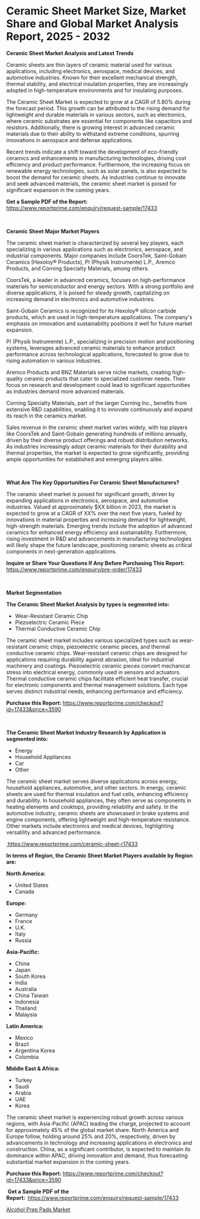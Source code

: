 <p><h1>Ceramic Sheet Market Size, Market Share and Global Market Analysis Report, 2025 - 2032</h1></p><p><strong>Ceramic Sheet Market Analysis and Latest Trends</strong></p>
<p><p>Ceramic sheets are thin layers of ceramic material used for various applications, including electronics, aerospace, medical devices, and automotive industries. Known for their excellent mechanical strength, thermal stability, and electrical insulation properties, they are increasingly adopted in high-temperature environments and for insulating purposes.</p><p>The Ceramic Sheet Market is expected to grow at a CAGR of 5.80% during the forecast period. This growth can be attributed to the rising demand for lightweight and durable materials in various sectors, such as electronics, where ceramic substrates are essential for components like capacitors and resistors. Additionally, there is growing interest in advanced ceramic materials due to their ability to withstand extreme conditions, spurring innovations in aerospace and defense applications.</p><p>Recent trends indicate a shift toward the development of eco-friendly ceramics and enhancements in manufacturing technologies, driving cost efficiency and product performance. Furthermore, the increasing focus on renewable energy technologies, such as solar panels, is also expected to boost the demand for ceramic sheets. As industries continue to innovate and seek advanced materials, the ceramic sheet market is poised for significant expansion in the coming years.</p></p>
<p><strong>Get a Sample PDF of the Report:&nbsp;</strong> <a href="https://www.reportprime.com/enquiry/request-sample/17433?utm_campaign=3086&utm_medium=2&utm_source=Github&utm_content=ia&utm_term=18032025&utm_id=ceramic-sheet">https://www.reportprime.com/enquiry/request-sample/17433</a></p>
<p>&nbsp;</p>
<p><strong>Ceramic Sheet Major Market Players</strong></p>
<p><p>The ceramic sheet market is characterized by several key players, each specializing in various applications such as electronics, aerospace, and industrial components. Major companies include CoorsTek, Saint-Gobain Ceramics (Hexoloy® Products), PI (Physik Instrumente) L.P., Aremco Products, and Corning Specialty Materials, among others. </p><p>CoorsTek, a leader in advanced ceramics, focuses on high-performance materials for semiconductor and energy sectors. With a strong portfolio and diverse applications, it is poised for steady growth, capitalizing on increasing demand in electronics and automotive industries. </p><p>Saint-Gobain Ceramics is recognized for its Hexoloy® silicon carbide products, which are used in high-temperature applications. The company's emphasis on innovation and sustainability positions it well for future market expansion.</p><p>PI (Physik Instrumente) L.P., specializing in precision motion and positioning systems, leverages advanced ceramic materials to enhance product performance across technological applications, forecasted to grow due to rising automation in various industries.</p><p>Aremco Products and BNZ Materials serve niche markets, creating high-quality ceramic products that cater to specialized customer needs. Their focus on research and development could lead to significant opportunities as industries demand more advanced materials.</p><p>Corning Specialty Materials, part of the larger Corning Inc., benefits from extensive R&D capabilities, enabling it to innovate continuously and expand its reach in the ceramics market.</p><p>Sales revenue in the ceramic sheet market varies widely, with top players like CoorsTek and Saint-Gobain generating hundreds of millions annually, driven by their diverse product offerings and robust distribution networks. As industries increasingly adopt ceramic materials for their durability and thermal properties, the market is expected to grow significantly, providing ample opportunities for established and emerging players alike.</p></p>
<p>&nbsp;</p>
<p><strong>What Are The Key Opportunities For Ceramic Sheet Manufacturers?</strong></p>
<p><p>The ceramic sheet market is poised for significant growth, driven by expanding applications in electronics, aerospace, and automotive industries. Valued at approximately $XX billion in 2023, the market is expected to grow at a CAGR of XX% over the next five years, fueled by innovations in material properties and increasing demand for lightweight, high-strength materials. Emerging trends include the adoption of advanced ceramics for enhanced energy efficiency and sustainability. Furthermore, rising investment in R&D and advancements in manufacturing technologies will likely shape the future landscape, positioning ceramic sheets as critical components in next-generation applications.</p></p>
<p><strong>Inquire or Share Your Questions If Any Before Purchasing This Report:</strong> <a href="https://www.reportprime.com/enquiry/pre-order/17433?utm_campaign=3086&utm_medium=2&utm_source=Github&utm_content=ia&utm_term=18032025&utm_id=ceramic-sheet">https://www.reportprime.com/enquiry/pre-order/17433</a></p>
<p>&nbsp;</p>
<p><strong>Market Segmentation</strong></p>
<p><strong>The Ceramic Sheet Market Analysis by types is segmented into:</strong></p>
<p><ul><li>Wear-Resistant Ceramic Chip</li><li>Piezoelectric Ceramic Piece</li><li>Thermal Conductive Ceramic Chip</li></ul></p>
<p><p>The ceramic sheet market includes various specialized types such as wear-resistant ceramic chips, piezoelectric ceramic pieces, and thermal conductive ceramic chips. Wear-resistant ceramic chips are designed for applications requiring durability against abrasion, ideal for industrial machinery and coatings. Piezoelectric ceramic pieces convert mechanical stress into electrical energy, commonly used in sensors and actuators. Thermal conductive ceramic chips facilitate efficient heat transfer, crucial for electronic components and thermal management solutions. Each type serves distinct industrial needs, enhancing performance and efficiency.</p></p>
<p><strong>Purchase this Report:&nbsp;</strong><a href="https://www.reportprime.com/checkout?id=17433&price=3590&utm_campaign=3086&utm_medium=2&utm_source=Github&utm_content=ia&utm_term=18032025&utm_id=ceramic-sheet">https://www.reportprime.com/checkout?id=17433&price=3590</a></p>
<p>&nbsp;</p>
<p><strong>The Ceramic Sheet Market Industry Research by Application is segmented into:</strong></p>
<p><ul><li>Energy</li><li>Household Appliances</li><li>Car</li><li>Other</li></ul></p>
<p><p>The ceramic sheet market serves diverse applications across energy, household appliances, automotive, and other sectors. In energy, ceramic sheets are used for thermal insulation and fuel cells, enhancing efficiency and durability. In household appliances, they often serve as components in heating elements and cooktops, providing reliability and safety. In the automotive industry, ceramic sheets are showcased in brake systems and engine components, offering lightweight and high-temperature resistance. Other markets include electronics and medical devices, highlighting versatility and advanced performance.</p></p>
<p><a href="https://www.reportprime.com/ceramic-sheet-r17433?utm_campaign=3086&utm_medium=2&utm_source=Github&utm_content=ia&utm_term=18032025&utm_id=ceramic-sheet">&nbsp;https://www.reportprime.com/ceramic-sheet-r17433</a></p>
<p><strong>In terms of Region, the Ceramic Sheet Market Players available by Region are:</strong></p>
<p>
    <p> <strong> North America: </strong>
        <ul>
            <li>United States</li>
            <li>Canada</li>
        </ul>
        </p> 
    <p> <strong> Europe: </strong>
        <ul>
            <li>Germany</li>
            <li>France</li>
            <li>U.K.</li>
            <li>Italy</li>
            <li>Russia</li>
        </ul>
        </p> 
    <p> <strong> Asia-Pacific: </strong>
        <ul>
            <li>China</li>
            <li>Japan</li>
            <li>South Korea</li>
            <li>India</li>
            <li>Australia</li>
            <li>China Taiwan</li>
            <li>Indonesia</li>
            <li>Thailand</li>
            <li>Malaysia</li>
        </ul>
        </p> 
    <p> <strong> Latin America: </strong>
        <ul>
            <li>Mexico</li>
            <li>Brazil</li>
            <li>Argentina Korea</li>
            <li>Colombia</li>
        </ul>
        </p> 
    <p> <strong> Middle East & Africa: </strong>
        <ul>
            <li>Turkey</li>
            <li>Saudi</li>
            <li>Arabia</li>
            <li>UAE</li>
            <li>Korea</li>
        </ul>
    </p>
    </p>
<p><p>The ceramic sheet market is experiencing robust growth across various regions, with Asia-Pacific (APAC) leading the charge, projected to account for approximately 45% of the global market share. North America and Europe follow, holding around 25% and 20%, respectively, driven by advancements in technology and increasing applications in electronics and construction. China, as a significant contributor, is expected to maintain its dominance within APAC, driving innovation and demand, thus forecasting substantial market expansion in the coming years.</p></p>
<p><strong>Purchase this Report: </strong><a href="https://www.reportprime.com/checkout?id=17433&price=3590&utm_campaign=3086&utm_medium=2&utm_source=Github&utm_content=ia&utm_term=18032025&utm_id=ceramic-sheet">https://www.reportprime.com/checkout?id=17433&price=3590</a></p>
<p>&nbsp;<strong>Get a Sample PDF of the Report:&nbsp;&nbsp;</strong><a href="https://www.reportprime.com/enquiry/request-sample/17433?utm_campaign=3086&utm_medium=2&utm_source=Github&utm_content=ia&utm_term=18032025&utm_id=ceramic-sheet">https://www.reportprime.com/enquiry/request-sample/17433</a></p>
<p><strong></strong></p>
<p><p><a href="https://github.com/penecorodz74/Market-Research-Report-List-1/blob/main/alcohol-prep-pads-market.md?utm_campaign=3086&utm_medium=2&utm_source=Github&utm_content=ia&utm_term=18032025&utm_id=ceramic-sheet">Alcohol Prep Pads Market</a></p></p>